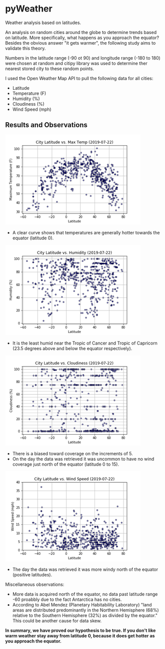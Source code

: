 # pyWeather
Weather analysis based on latitudes.

An analysis on random cities around the globe to determine trends based on latitude. More specifically, what happens as you approach the equator? Besides the obvious answer "it gets warmer", the following study aims to validate this theory.

Numbers in the latitude range (-90 ot 90) and longitude range (-180 to 180) were chosen at random and citipy library was used to determine ther nearest stored city to these random points.

I used the Open Weather Map API to pull the following data for all cities:
* Latitude
* Temperature (F)
* Humidity (%)
* Cloudiness (%)
* Wind Speed (mph)

## Results and Observations
![Latitude vs. Max Temperature](Images/LatVsTemp.png)

* A clear curve shows that temperatures are generally hotter towards the equator (latitude 0).

![Latitude vs. Humidity](Images/LatVsHumidity.png)

* It is the least humid near the Tropic of Cancer and Tropic of Capricorn (23.5 degrees above and below the equator respectively).

![Latitude vs. Clouds](Images/LatVsClouds.png)

* There is a biased toward coverage on the increments of 5.
* On the day the data was retrieved it was uncommon to have no wind coverage just north of the equator (latitude 0 to 15).

![Latitude vs. Wind](Images/LatVsWind.png)

* The day the data was retrieved it was more windy north of the equator (positive latitudes).

Miscellaneous observations:

* More data is acquired north of the equator, no data past latitude range -60 proabbly due to the fact Antarctica has no cities.
* According to Abel Mendez (Planetary Habitability Laboratory) "land areas are distributed predominantly in the Northern Hemisphere (68%) relative to the Southern Hemisphere (32%) as divided by the equator." This could be another cause for data skew.

**In summary, we have proved our hypothesis to be true. If you don't like warm weather stay away from latitude 0, because it does get hotter as you approach the equator.**